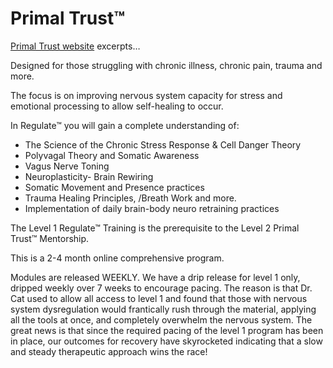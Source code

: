 <!--
source: https://www.primaltrust.org
tags: neuroplasticity treatments brands
-->

# Primal Trust™

[Primal Trust website](https://www.primaltrust.org/regulate-level-1/) excerpts…

Designed for those struggling with chronic illness, chronic pain, trauma and more.

The focus is on improving nervous system capacity for stress and emotional processing to allow self-healing to occur.

In Regulate™ you will gain a complete understanding of:

* The Science of the Chronic Stress Response & Cell Danger Theory
* Polyvagal Theory and Somatic Awareness
* Vagus Nerve Toning
* Neuroplasticity- Brain Rewiring
* Somatic Movement and Presence practices
* Trauma Healing Principles, /Breath Work and more.
* Implementation of daily brain-body neuro retraining practices

The Level 1 Regulate™ Training is the prerequisite to the Level 2 Primal Trust™ Mentorship.

This is a 2-4 month online comprehensive program.

Modules are released WEEKLY.  We have a drip release for level 1 only, dripped weekly over 7 weeks to encourage pacing.  The reason is that Dr. Cat used to allow all access to level 1 and found that those with nervous system dysregulation would frantically rush through the material, applying all the tools at once, and completely overwhelm the nervous system.  The great news is that since the required pacing of the level 1 program has been in place, our outcomes for recovery have skyrocketed indicating that a slow and steady therapeutic approach wins the race!
